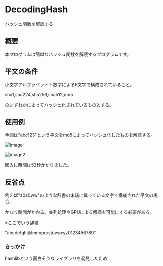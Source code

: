 # DecodingHash
ハッシュ関数を解読する


## 概要
本プログラムは簡単なハッシュ関数を解読するプログラムです。

## 平文の条件
小文字アルファベット＋数字による6文字で構成されていること。

sha1,sha224,sha256,sha512,md5

のいずれかによってハッシュ化されているものとする。

## 使用例
今回は"abc123"という平文をmd5によってハッシュ化したものを解読する。

![image](https://user-images.githubusercontent.com/82374688/152969454-ac17600f-b54d-42c6-9f67-0864bbbb1a69.png)

![image2](https://user-images.githubusercontent.com/82374688/152970218-1b96f5b1-92a8-4c00-8a61-3db50fa98325.png)

因みに時間は52秒かかりました。

## 反省点
例えば"z0z0ww"のような辞書の末端に載っている文字で構成された平文の場合、

かなり時間がかかる。並列処理やGPUによる解読を可能にする必要がある。

※ここでいう辞書

"abcdefghijklmnopqrstuvwxyz0123456789"

### きっかけ
hashlibという面白そうなライブラリを発見したため
